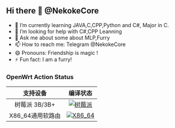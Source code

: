 ## Hi there 👋 @NekokeCore
- 🌱 I’m currently learning JAVA,C,CPP,Python and C#, Major in C.
- 🤔 I’m looking for help with C#,CPP Leanning
- 💬 Ask me about some about MLP,Furry
- 📫 How to reach me: Telegram @NekokeCore
- 😄 Pronouns: Friendship is magic !
- ⚡ Fun fact: I am a furry!

### OpenWrt Action Status

|                           支持设备                           |                           编译状态                           |
| :----------------------------------------------------------: | :----------------------------------------------------------: |
| 树莓派 3B/3B+ | [![树莓派](https://github.com/NekokeCore/OpenWrt-Action/actions/workflows/%E7%BC%96%E8%AF%91%E8%87%AA%E7%94%A8%E6%A0%91%E8%8E%93%E6%B4%BE3b-3b+%E5%9B%BA%E4%BB%B6.yml/badge.svg)](https://github.com/NekokeCore/OpenWrt-Action/actions/workflows/%E7%BC%96%E8%AF%91%E8%87%AA%E7%94%A8%E6%A0%91%E8%8E%93%E6%B4%BE3b-3b+%E5%9B%BA%E4%BB%B6.yml) |
| X86_64通用软路由 | [![X86_64](https://github.com/NekokeCore/OpenWrt-Action/actions/workflows/%E7%BC%96%E8%AF%91%E8%87%AA%E7%94%A8X86_64%E9%80%9A%E7%94%A8%E8%BD%AF%E8%B7%AF%E7%94%B1%E5%9B%BA%E4%BB%B6.yml/badge.svg)](https://github.com/NekokeCore/OpenWrt-Action/actions/workflows/%E7%BC%96%E8%AF%91%E8%87%AA%E7%94%A8X86_64%E9%80%9A%E7%94%A8%E8%BD%AF%E8%B7%AF%E7%94%B1%E5%9B%BA%E4%BB%B6.yml) |
